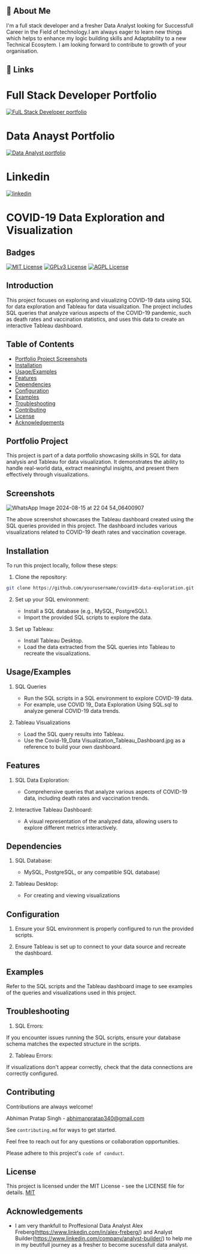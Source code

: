 ## 🚀 About Me
I'm a full stack developer and a fresher Data Analyst looking for Successfull Career in the Field of technology.I am always eager to learn new things which helps to enhance my logic building skills and Adaptability to a new Technical Ecosytem. I am looking forward to contribute to growth of your organisation.

## 🔗 Links

# Full Stack Developer Portfolio
[![FulL Stack Developer portfolio](https://img.shields.io/badge/my_portfolio-000?style=for-the-badge&logo=ko-fi&logoColor=white)](https://abhimanpratapsingh.netlify.app/)

# Data Anayst Portfolio
[![Data Analyst portfolio](https://img.shields.io/badge/my_portfolio-000?style=for-the-badge&logo=ko-fi&logoColor=white)](https://abhiman-the-analyst.netlify.app/)

# Linkedin

[![linkedin](https://img.shields.io/badge/linkedin-0A66C2?style=for-the-badge&logo=linkedin&logoColor=white)](www.linkedin.com/in/abhiman-pratap-singh-218b27222)


# COVID-19 Data Exploration and Visualization

## Badges


[![MIT License](https://img.shields.io/badge/License-MIT-green.svg)](https://choosealicense.com/licenses/mit/)
[![GPLv3 License](https://img.shields.io/badge/License-GPL%20v3-yellow.svg)](https://opensource.org/licenses/)
[![AGPL License](https://img.shields.io/badge/license-AGPL-blue.svg)](http://www.gnu.org/licenses/agpl-3.0)


## Introduction
This project focuses on exploring and visualizing COVID-19 data using SQL for data exploration and Tableau for data visualization. The project includes SQL queries that analyze various aspects of the COVID-19 pandemic, such as death rates and vaccination statistics, and uses this data to create an interactive Tableau dashboard.

## Table of Contents
- [Portfolio Project Screenshots](#portfolio-project-screenshots)
- [Installation](#installation)
- [Usage/Examples](#usageexamples)
- [Features](#features)
- [Dependencies](#dependencies)
- [Configuration](#configuration)
- [Examples](#examples)
- [Troubleshooting](#troubleshooting)
- [Contributing](#contributing)
- [License](#license)
- [Acknowledgements](#acknowledgements)
  
## Portfolio Project
This project is part of a data portfolio showcasing skills in SQL for data analysis and Tableau for data visualization. It demonstrates the ability to handle real-world data, extract meaningful insights, and present them effectively through visualizations.


## Screenshots

![WhatsApp Image 2024-08-15 at 22 04 54_06400907](https://github.com/user-attachments/assets/c10f8b41-5724-4315-b1ca-794113ffa482)


The above screenshot showcases the Tableau dashboard created using the SQL queries provided in this project. The dashboard includes various visualizations related to COVID-19 death rates and vaccination coverage.

## Installation

To run this project locally, follow these steps:

1. Clone the repository:

```bash
git clone https://github.com/yourusername/covid19-data-exploration.git
```

2. Set up your SQL environment:

   - Install a SQL database (e.g., MySQL, PostgreSQL).
   - Import the provided SQL scripts to explore the data.

3. Set up Tableau:

   - Install Tableau Desktop.
   - Load the data extracted from the SQL queries into Tableau to recreate the visualizations.

## Usage/Examples

1. SQL Queries

   -  Run the SQL scripts in a SQL environment to explore COVID-19 data.
   -  For example, use COVID 19_ Data Exploration Using SQL.sql to analyze general COVID-19 data trends.

2. Tableau Visualizations
   
   - Load the SQL query results into Tableau.
   - Use the Covid-19_Data Visualization_Tableau_Dashboard.jpg as a reference to build your own dashboard.


## Features

1. SQL Data Exploration: 

   - Comprehensive queries that analyze various aspects of COVID-19 data, including death rates and vaccination trends.

2. Interactive Tableau Dashboard: 

   - A visual representation of the analyzed data, allowing users to explore different metrics interactively.

## Dependencies

1. SQL Database: 

    - MySQL, PostgreSQL, or any compatible SQL database)

2. Tableau Desktop: 

    - For creating and viewing visualizations

## Configuration

1. Ensure your SQL environment is properly configured to run the provided scripts.

2. Ensure Tableau is set up to connect to your data source and recreate the dashboard.

## Examples

Refer to the SQL scripts and the Tableau dashboard image to see examples of the queries and visualizations used in this project.

## Troubleshooting

1. SQL Errors:

If you encounter issues running the SQL scripts, ensure your database schema matches the expected structure in the scripts.

2. Tableau Errors: 

If visualizations don't appear correctly, check that the data connections are correctly configured.

## Contributing

Contributions are always welcome!

Abhiman Pratap Singh - abhimanpratap340@gmail.com

See `contributing.md` for ways to get started.

Feel free to reach out for any questions or collaboration opportunities.

Please adhere to this project's `code of conduct`.

## License

This project is licensed under the MIT License - see the LICENSE file for details. [MIT](https://choosealicense.com/licenses/mit/)


## Acknowledgements

 - I am very thankfull to Proffesional Data Analyst Alex Freberg(https://www.linkedin.com/in/alex-freberg/) and Analyst Builder(https://www.linkedin.com/company/analyst-builder/) to help me in my beutifull 
    journey as a fresher to become sucessfull data analyst.
 
